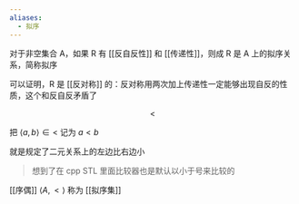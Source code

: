 ```yaml
---
aliases:
  - 拟序
---
```


对于非空集合 A，如果 R 有 [[反自反性]] 和 [[传递性]]，则成 R 是 A 上的拟序关系，简称拟序

可以证明，R 是 [[反对称]] 的：反对称用两次加上传递性一定能够出现自反的性质，这个和反自反矛盾了

$$
\lt
$$

把 $\langle a,b \rangle \in \lt$ 记为 $a\lt b$

就是规定了二元关系上的左边比右边小

>想到了在 cpp STL 里面比较器也是默认以小于号来比较的

[[序偶]] $\langle A,\lt \rangle$ 称为 [[拟序集]]
